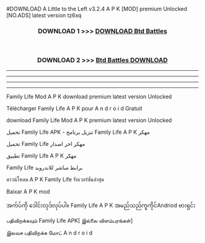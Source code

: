 #DOWNLOAD A Little to the Left v3.2.4 A P K [MOD] premium Unlocked [NO.ADS] latest version tz6xq 



<div align="center">

<h3>DOWNLOAD 1 >>> <a href="https://getmod1.web.app/?judule=Btd Battles">DOWNLOAD Btd Battles</a></h3><br>

<h3>DOWNLOAD 2 >>> <a href="https://getmod1.web.app/?judule=Btd Battles">Btd Battles DOWNLOAD </a></h3>

</div>


----------------------------------------------------------

----------------------------------------------------------

----------------------------------------------------------

----------------------------------------------------------


Family Life  Mod A P K download premium latest version Unlocked

Télécharger  Family Life  A P K pour A n d r o i d Gratuit

download Family Life  Mod A P K premium latest version Unlocked

تحميل Family Life  APK - تنزيل برنامج Family Life  A P K مهكر

تحميل Family Life  مهكر اخر اصدار

تطبيق Family Life  A P K مهكر

Family Life  برابط مباشر للاندرويد

ดาวน์โหลด A P K Family Life  รับเวอร์ชันล่าสุด

Baixar A P K mod

အက်ပ်ကို ဒေါင်းလုဒ်လုပ်ပါ။ Family Life  A P K အမည်သည်ကူကိုင်Andriod ဗားရှင်း

பதிவிறக்கவும் Family Life  APK[ இல்லை விளம்பரங்கள்] 
 
இலவச பதிவிறக்க மோட் A n d r o i d



